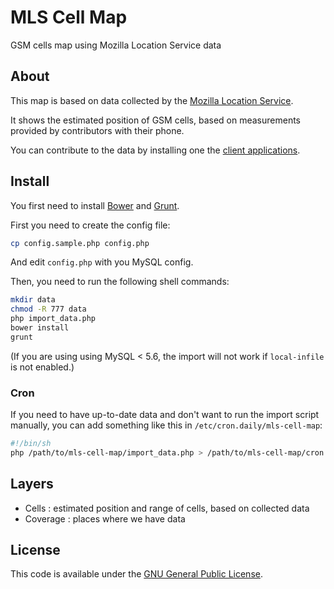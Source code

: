# MLS Cell Map

GSM cells map using Mozilla Location Service data

## About

This map is based on data collected by the [Mozilla Location Service](https://location.services.mozilla.com/).

It shows the estimated position of GSM cells, based on measurements provided by contributors with their phone.

You can contribute to the data by installing one the [client applications](https://location.services.mozilla.com/apps).

## Install

You first need to install [Bower](https://bower.io/) and [Grunt](https://gruntjs.com/).

First you need to create the config file:

```bash
cp config.sample.php config.php
```

And edit `config.php` with you MySQL config.

Then, you need to run the following shell commands:

```bash
mkdir data
chmod -R 777 data
php import_data.php
bower install
grunt
```

(If you are using using MySQL < 5.6, the import will not work if `local-infile` is not enabled.)

### Cron

If you need to have up-to-date data and don't want to run the import script manually,
you can add something like this in `/etc/cron.daily/mls-cell-map`:

```bash
#!/bin/sh
php /path/to/mls-cell-map/import_data.php > /path/to/mls-cell-map/cron.log
```

## Layers

* Cells : estimated position and range of cells, based on collected data
* Coverage : places where we have data

## License

This code is available under the [GNU General Public License](http://www.gnu.org/licenses/gpl.html).

